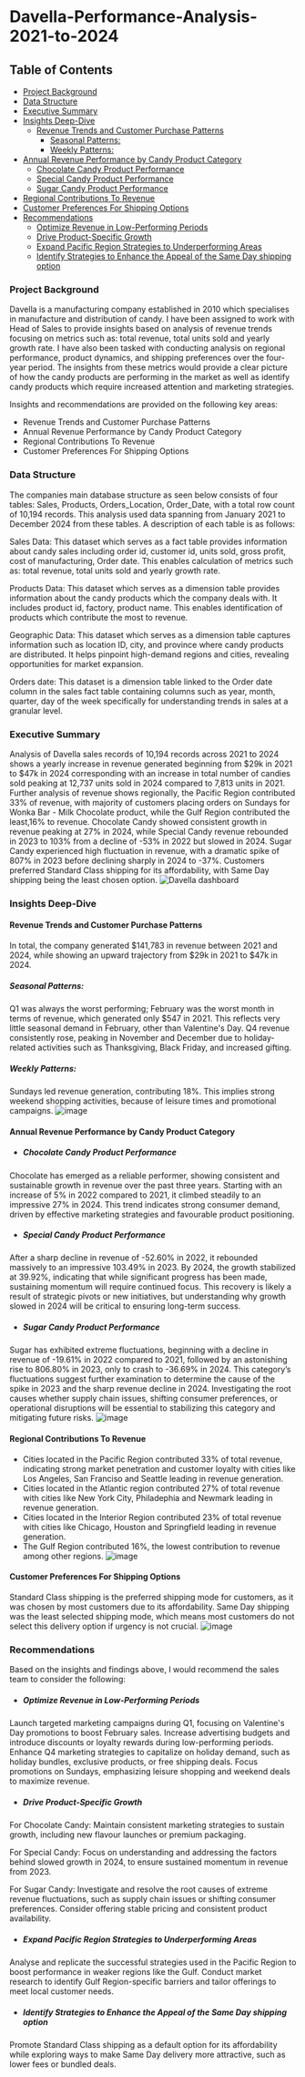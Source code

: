 # Davella-Performance-Analysis-2021-to-2024


## Table of Contents
* [Project Background](#project-background)
* [Data Structure](#data-structure)
* [Executive Summary](#executive-summary)
* [Insights Deep-Dive](#insights-deep-dive)
  * [Revenue Trends and Customer Purchase Patterns](#revenue-trends-and-customer-purchase-patterns)
    * [Seasonal Patterns:](#seasonal-patterns)
    * [Weekly Patterns:](#weekly-patterns)
 * [Annual Revenue Performance by Candy Product Category](#annual-revenue-performance-by-candy-product-category)
   * [Chocolate Candy Product Performance](#chocolate-candy-product-performance)
   * [Special Candy Product Performance](#special-candy-product-performance)
   * [Sugar Candy Product Performance](#sugar-candy-product-performance)
 * [Regional Contributions To Revenue](#regional-contributions-to-revenue)
 * [Customer Preferences For Shipping Options](#customer-preferences-for-shipping-options)
* [Recommendations](#recommendations)
   * [Optimize Revenue in Low-Performing Periods](#optimize-revenue-in-low-performing-periods)
   * [Drive Product-Specific Growth](#drive-product-specific-growth)
   * [Expand Pacific Region Strategies to Underperforming Areas](#expand-pacific-region-strategies-to-underperforming-areas)
   * [Identify Strategies to Enhance the Appeal of the Same Day shipping option](#identify-strategies-to-enhance-the-appeal-of-the-same-day-shipping-option)


### Project Background
Davella is a manufacturing company established in 2010 which specialises in manufacture and distribution of candy. I have been assigned to work with Head of Sales to provide insights based on analysis of revenue trends focusing on metrics such as: total revenue, total units sold and yearly growth rate. I have also been tasked with conducting analysis on regional performance, product dynamics, and shipping preferences over the four-year period. The insights from these metrics would provide a clear picture of how the candy products are performing in the market as well as identify candy products which require increased attention and marketing strategies.

Insights and recommendations are provided on the following key areas:

* Revenue Trends and Customer Purchase Patterns
* Annual Revenue Performance by Candy Product Category
* Regional Contributions To Revenue
* Customer Preferences For Shipping Options

### Data Structure
The companies main database structure as seen below consists of four tables: Sales, Products, Orders_Location, Order_Date, with a total row count of 10,194 records. This analysis used data spanning from January 2021 to December 2024 from these tables. A description of each table is as follows:

Sales Data: This dataset which serves as a fact table provides information about candy sales including order id, customer id, units sold, gross profit, cost of manufacturing, Order date. This enables calculation of metrics such as: total revenue, total units sold and yearly growth rate.

Products Data: This dataset which serves as a dimension table provides information about the candy products which the company deals with. It includes product id, factory, product name. This enables identification of products which contribute the most to revenue.

Geographic Data: This dataset which serves as a dimension table captures information such as location ID, city, and province where candy products are distributed. It helps pinpoint high-demand regions and cities, revealing opportunities for market expansion.

Orders date: This dataset is a dimension table linked to the Order date column in the sales fact table containing columns such as year, month, quarter, day of the week specifically for understanding trends in sales at a granular level.


### Executive Summary
Analysis of Davella sales records of 10,194 records across 2021 to 2024 shows a yearly increase in revenue generated beginning from $29k in 2021 to $47k in 2024 corresponding with an increase in total number of candies sold peaking at 12,737 units sold in 2024 compared to 7,813 units in 2021. Further analysis of revenue shows regionally, the Pacific Region contributed 33% of revenue, with majority of customers placing orders on Sundays for Wonka Bar - Milk Chocolate product, while the Gulf Region contributed the least,16% to revenue. Chocolate Candy showed consistent growth in revenue peaking at 27% in 2024, while Special Candy revenue rebounded in 2023 to 103% from a decline of -53% in 2022 but slowed in 2024. Sugar Candy experienced high fluctuation in revenue, with a dramatic spike of 807% in 2023 before declining sharply in 2024 to -37%. Customers preferred Standard Class shipping for its affordability, with Same Day shipping being the least chosen option. 
![Davella dashboard](https://github.com/user-attachments/assets/f1ce1519-a4b2-4d83-a0f7-35efba437399)




### Insights Deep-Dive


#### Revenue Trends and Customer Purchase Patterns
In total, the company generated $141,783 in revenue between 2021 and 2024, while showing an upward trajectory from $29k in 2021 to $47k in 2024.
##### Seasonal Patterns:
Q1 was always the worst performing; February was the worst month in terms of revenue, which generated only $547 in 2021. This reflects very little seasonal demand in February, other than Valentine's Day. Q4 revenue consistently rose, peaking in November and December due to holiday-related activities such as Thanksgiving, Black Friday, and increased gifting.
##### Weekly Patterns:
Sundays led revenue generation, contributing 18%. This implies strong weekend shopping activities, because of leisure times and promotional campaigns.
![image](https://github.com/user-attachments/assets/0b151611-c172-42de-be42-d3ef11babbc1)


#### Annual Revenue Performance by Candy Product Category
* ##### Chocolate Candy Product Performance
Chocolate has emerged as a reliable performer, showing consistent and sustainable growth in revenue over the past three years. Starting with an increase of 5% in 2022 compared to 2021, it climbed steadily to an impressive 27% in 2024. This trend indicates strong consumer demand, driven by effective marketing strategies and favourable product positioning.
* ##### Special Candy Product Performance
After a sharp decline in revenue of -52.60% in 2022, it rebounded massively to an impressive 103.49% in 2023. By 2024, the growth stabilized at 39.92%, indicating that while significant progress has been made, sustaining momentum will require continued focus. This recovery is likely a result of strategic pivots or new initiatives, but understanding why growth slowed in 2024 will be critical to ensuring long-term success.
* ##### Sugar Candy Product Performance
Sugar has exhibited extreme fluctuations, beginning with a decline in revenue of -19.61% in 2022 compared to 2021, followed by an astonishing rise to 806.80% in 2023, only to crash to -36.69% in 2024. This category’s fluctuations suggest further examination to determine the cause of the spike in 2023 and the sharp revenue decline in 2024. Investigating the root causes whether supply chain issues, shifting consumer preferences, or operational disruptions will be essential to stabilizing this category and mitigating future risks.
![image](https://github.com/user-attachments/assets/3c7a8ad5-940a-4c41-92fa-bc538de2d6a7)

#### Regional Contributions To Revenue
* Cities located in the Pacific Region contributed 33% of total revenue, indicating strong market penetration and customer loyalty with cities like Los Angeles, San Franciso and Seattle leading in revenue generation.
* Cities located in the Atlantic region contributed 27% of total revenue with cities like New York City, Philadephia and Newmark leading in revenue generation.
* Cities located in the Interior Region contributed 23% of total revenue with cities like Chicago, Houston and Springfield leading in revenue generation.
* The Gulf Region contributed 16%, the lowest contribution to revenue among other regions.
![image](https://github.com/user-attachments/assets/c3f10107-b8ce-4faa-9335-9da95c1f0810)


#### Customer Preferences For Shipping Options
Standard Class shipping is the preferred shipping mode for customers, as it was chosen by most customers due to its affordability. Same Day shipping was the least selected shipping mode, which means most customers do not select this delivery option if urgency is not crucial.
![image](https://github.com/user-attachments/assets/a2154dc2-e86b-41f2-bcba-39c202e1526e)


### Recommendations
Based on the insights and findings above, I would recommend the sales team to consider the following:

* ##### Optimize Revenue in Low-Performing Periods
Launch targeted marketing campaigns during Q1, focusing on Valentine's Day promotions to boost February sales. Increase advertising budgets and introduce discounts or loyalty rewards during low-performing periods. Enhance Q4 marketing strategies to capitalize on holiday demand, such as holiday bundles, exclusive products, or free shipping deals. Focus promotions on Sundays, emphasizing leisure shopping and weekend deals to maximize revenue.

* ##### Drive Product-Specific Growth
For Chocolate Candy: Maintain consistent marketing strategies to sustain growth, including new flavour launches or premium packaging.

For Special Candy: Focus on understanding and addressing the factors behind slowed growth in 2024, to ensure sustained momentum in revenue from 2023.

For Sugar Candy: Investigate and resolve the root causes of extreme revenue fluctuations, such as supply chain issues or shifting consumer preferences. Consider offering stable pricing and consistent product availability.

* ##### Expand Pacific Region Strategies to Underperforming Areas
Analyse and replicate the successful strategies used in the Pacific Region to boost performance in weaker regions like the Gulf. Conduct market research to identify Gulf Region-specific barriers and tailor offerings to meet local customer needs.

* ##### Identify Strategies to Enhance the Appeal of the Same Day shipping option
Promote Standard Class shipping as a default option for its affordability while exploring ways to make Same Day delivery more attractive, such as lower fees or bundled deals.
